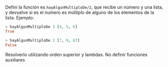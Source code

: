 Definí la función es `hayAlgunMultiploDe/2`, que recibe un número y una lista, y devuelve si es el numero es múltiplo de alguno de los elementos de la lista. Ejemplo:

```haskell
> hayAlgunMultiploDe 3 [4, 5, 6]
True

> hayAlgunMultiploDe 2 [7, 9, 67]
False
```

Resolverlo utilizando orden superior y lambdas. No definir funciones auxiliares
